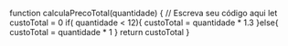 function calculaPrecoTotal(quantidade) {
  // Escreva seu código aqui
  let custoTotal = 0
  if( quantidade < 12){
    custoTotal = quantidade * 1.3
  }else{
    custoTotal = quantidade * 1
  }
  return custoTotal
}